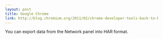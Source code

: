 ```yaml
---
layout: post
title: Google Chrome
link: http://blog.chromium.org/2011/02/chrome-developer-tools-back-to-basics.html
---
```


You can export data from the Network panel into HAR format.
